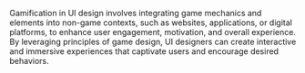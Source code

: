 Gamification in UI design involves integrating game mechanics and elements into non-game contexts, such as websites, applications, or digital platforms, to enhance user engagement, motivation, and overall experience. By leveraging principles of game design, UI designers can create interactive and immersive experiences that captivate users and encourage desired behaviors.

